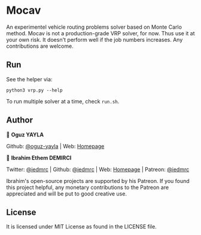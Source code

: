 # Mocav

An experimentel vehicle routing problems solver based on Monte Carlo method. Mocav is not a production-grade VRP solver, for now. Thus use it at your own risk. It doesn't perform well if the job numbers increases. Any contributions are welcome.

## Run

See the helper via:

`python3 vrp.py --help`

To run multiple solver at a time, check `run.sh`.


## Author

👤 **Oguz YAYLA**

Github: [@oguz-yayla](https://github.com/oguz-yayla) | Web: [Homepage](http://www.mat.hacettepe.edu.tr/people/academic/oguz-yayla/index.html)

👤 **Ibrahim Ethem DEMIRCI**

Twitter: [@iedmrc](https://twitter.com/iedmrc) | Github: [@iedmrc](https://github.com/iedmrc) | Web: [Homepage](https://ibrahim.demirci.com) | Patreon: [@iedmrc](https://patreon.com/iedmrc)


Ibrahim's open-source projects are supported by his Patreon. If you found this project helpful, any monetary contributions to the Patreon are appreciated and will be put to good creative use.

## License

It is licensed under MIT License as found in the LICENSE file.

